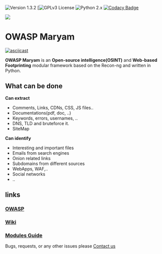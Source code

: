 ![Version 1.3.2](https://img.shields.io/badge/Version-1.3.2-green.svg)
[![GPLv3 License](https://img.shields.io/badge/License-GPLv3-red.svg)
![Python 2.x](https://img.shields.io/badge/Python-2.x-green.svg)
[![Codacy Badge](https://api.codacy.com/project/badge/Grade/40d81c48b3444ee78ffc6c5c8639134c)](https://www.codacy.com/manual/saeeddhqan/Maryam?utm_source=github.com&amp;utm_medium=referral&amp;utm_content=saeeddhqan/Maryam&amp;utm_campaign=Badge_Grade)

<img src="https://www.owasp.org//resources/assets/owasplogo.png?6963c">

OWASP Maryam
====

[![asciicast](https://asciinema.org/a/DlWH9AgkRtg2TfLd9DvwDvmy3.svg)](https://asciinema.org/a/DlWH9AgkRtg2TfLd9DvwDvmy3)

**OWASP Maryam** is an **Open-source intelligence(OSINT)** and **Web-based Footprinting** modular framework based on the Recon-ng and written in Python.

## What can be done

**Can extract**
*   Comments, Links, CDNs, CSS, JS files..
*   Documentations(pdf, doc, ..)
*   Keywords, errors, usernames, ..
*   DNS, TLD and bruteforce it.
*   SiteMap

**Can identify**
*   Interesting and important files
*   Emails from search engines
*   Onion related links
*   Subdomains from different sources
*   WebApps, WAF,..
*   Social networks
*   ..

## links
### [OWASP](https://www.owasp.org/index.php/OWASP_Maryam_Project)
### [Wiki](https://github.com/saeeddhqan/maryam/wiki)
### [Modules Guide](https://github.com/saeeddhqan/maryam/wiki/modules)

Bugs, requests, or any other issues please [Contact us](mailto:saeed.dehghan@owasp.org)
